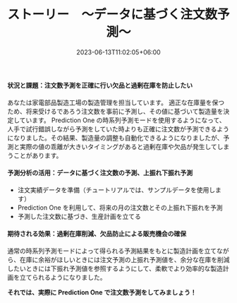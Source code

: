 ﻿---
title: "ストーリー　～データに基づく注文数予測～"
date: 2023-06-13T11:02:05+06:00
lastmod: 2023-06-13T10:42:26+06:00
weight: 2
draft: false
# metaタグのパラメータ
meta:
  description: ""
# クラウド・デスクトップ限定ページの場合は片方のみtrueにする
visible:
  is_cloud_only: false
  is_desktop_only: false
# 検索でヒットする文字列の指定
keywords: [""]
tutorial_page:
  is_next_exists: true
---

#### 状況と課題：注文数予測を正確に行い欠品と過剰在庫を防止したい

あなたは家電部品製造工場の製造管理を担当しています。
適正な在庫量を保つため、将来受けるであろう注文数を事前に予測し、その値に基づいて製造量を決定しています。
Prediction One の時系列予測モードを使用するようになって、人手で試行錯誤しながら予測をしていた時よりも正確に注文数が予測できるようになりました。その結果、製造量の調整も自動化できるようになりましたが、予測と実際の値の乖離が大きいタイミングがあると過剰在庫や欠品が発生してしまうことがあります。

#### 予測分析の活用：データに基づく注文数の予測、上振れ下振れ予測

- 注文実績データを準備（チュートリアルでは、サンプルデータを使用します）
- Prediction One を利用して、将来の月の注文数とその上振れ下振れを予測
- 予測した注文数に基づき、生産計画を立てる

#### 期待される効果：過剰在庫削減、欠品防止による販売機会の確保

通常の時系列予測モードによって得られる予測結果をもとに製造計画を立てながら、在庫に余裕がほしいときには注文予測の上振れ予測値を、余分な在庫を削減したいときには下振れ予測値を参照するようにして、柔軟でより効率的な製造計画を立てられるようになりました。

**それでは、実際に Prediction One で注文数予測をしてみましょう！**
